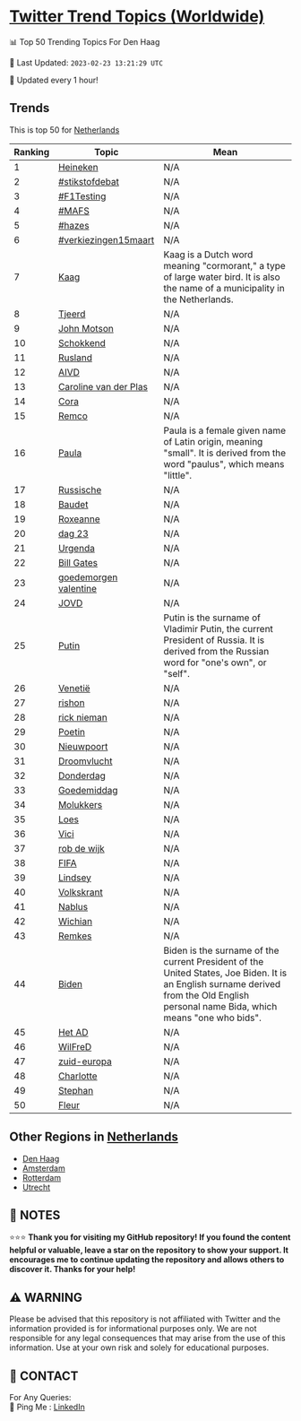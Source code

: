 [Twitter Trend Topics (Worldwide)](https://github.com/ErcinDedeoglu/Twitter-Trend-Topics)
==========


📊 Top 50 Trending Topics For Den Haag

📆 Last Updated: `2023-02-23 13:21:29 UTC`

🔧 Updated every 1 hour!


## Trends

This is top 50 for [Netherlands](</Netherlands>)

| Ranking | Topic | Mean |
| ------- | ------------ | ------------ |
| 1 | [Heineken](http://twitter.com/search?q=Heineken) | N/A |
| 2 | [#stikstofdebat](http://twitter.com/search?q=%23stikstofdebat) | N/A |
| 3 | [#F1Testing](http://twitter.com/search?q=%23F1Testing) | N/A |
| 4 | [#MAFS](http://twitter.com/search?q=%23MAFS) | N/A |
| 5 | [#hazes](http://twitter.com/search?q=%23hazes) | N/A |
| 6 | [#verkiezingen15maart](http://twitter.com/search?q=%23verkiezingen15maart) | N/A |
| 7 | [Kaag](http://twitter.com/search?q=Kaag) | Kaag is a Dutch word meaning "cormorant," a type of large water bird. It is also the name of a municipality in the Netherlands. |
| 8 | [Tjeerd](http://twitter.com/search?q=Tjeerd) | N/A |
| 9 | [John Motson](http://twitter.com/search?q=John+Motson) | N/A |
| 10 | [Schokkend](http://twitter.com/search?q=Schokkend) | N/A |
| 11 | [Rusland](http://twitter.com/search?q=Rusland) | N/A |
| 12 | [AIVD](http://twitter.com/search?q=AIVD) | N/A |
| 13 | [Caroline van der Plas](http://twitter.com/search?q=Caroline+van+der+Plas) | N/A |
| 14 | [Cora](http://twitter.com/search?q=Cora) | N/A |
| 15 | [Remco](http://twitter.com/search?q=Remco) | N/A |
| 16 | [Paula](http://twitter.com/search?q=Paula) | Paula is a female given name of Latin origin, meaning "small". It is derived from the word "paulus", which means "little". |
| 17 | [Russische](http://twitter.com/search?q=Russische) | N/A |
| 18 | [Baudet](http://twitter.com/search?q=Baudet) | N/A |
| 19 | [Roxeanne](http://twitter.com/search?q=Roxeanne) | N/A |
| 20 | [dag 23](http://twitter.com/search?q=dag+23) | N/A |
| 21 | [Urgenda](http://twitter.com/search?q=Urgenda) | N/A |
| 22 | [Bill Gates](http://twitter.com/search?q=Bill+Gates) | N/A |
| 23 | [goedemorgen valentine](http://twitter.com/search?q=goedemorgen+valentine) | N/A |
| 24 | [JOVD](http://twitter.com/search?q=JOVD) | N/A |
| 25 | [Putin](http://twitter.com/search?q=Putin) | Putin is the surname of Vladimir Putin, the current President of Russia. It is derived from the Russian word for "one's own", or "self". |
| 26 | [Venetië](http://twitter.com/search?q=Veneti%c3%ab) | N/A |
| 27 | [rishon](http://twitter.com/search?q=rishon) | N/A |
| 28 | [rick nieman](http://twitter.com/search?q=rick+nieman) | N/A |
| 29 | [Poetin](http://twitter.com/search?q=Poetin) | N/A |
| 30 | [Nieuwpoort](http://twitter.com/search?q=Nieuwpoort) | N/A |
| 31 | [Droomvlucht](http://twitter.com/search?q=Droomvlucht) | N/A |
| 32 | [Donderdag](http://twitter.com/search?q=Donderdag) | N/A |
| 33 | [Goedemiddag](http://twitter.com/search?q=Goedemiddag) | N/A |
| 34 | [Molukkers](http://twitter.com/search?q=Molukkers) | N/A |
| 35 | [Loes](http://twitter.com/search?q=Loes) | N/A |
| 36 | [Vici](http://twitter.com/search?q=Vici) | N/A |
| 37 | [rob de wijk](http://twitter.com/search?q=rob+de+wijk) | N/A |
| 38 | [FIFA](http://twitter.com/search?q=FIFA) | N/A |
| 39 | [Lindsey](http://twitter.com/search?q=Lindsey) | N/A |
| 40 | [Volkskrant](http://twitter.com/search?q=Volkskrant) | N/A |
| 41 | [Nablus](http://twitter.com/search?q=Nablus) | N/A |
| 42 | [Wichian](http://twitter.com/search?q=Wichian) | N/A |
| 43 | [Remkes](http://twitter.com/search?q=Remkes) | N/A |
| 44 | [Biden](http://twitter.com/search?q=Biden) | Biden is the surname of the current President of the United States, Joe Biden. It is an English surname derived from the Old English personal name Bida, which means "one who bids". |
| 45 | [Het AD](http://twitter.com/search?q=Het+AD) | N/A |
| 46 | [WilFreD](http://twitter.com/search?q=WilFreD) | N/A |
| 47 | [zuid-europa](http://twitter.com/search?q=zuid-europa) | N/A |
| 48 | [Charlotte](http://twitter.com/search?q=Charlotte) | N/A |
| 49 | [Stephan](http://twitter.com/search?q=Stephan) | N/A |
| 50 | [Fleur](http://twitter.com/search?q=Fleur) | N/A |



## Other Regions in [Netherlands](</Netherlands>)

* [Den Haag](</Netherlands/Den Haag.md>)
* [Amsterdam](</Netherlands/Amsterdam.md>)
* [Rotterdam](</Netherlands/Rotterdam.md>)
* [Utrecht](</Netherlands/Utrecht.md>)



## 📝 NOTES

⭐⭐⭐ **Thank you for visiting my GitHub repository! If you found the content helpful or valuable, leave a star on the repository to show your support. It encourages me to continue updating the repository and allows others to discover it. Thanks for your help!**


## ⚠️ WARNING

Please be advised that this repository is not affiliated with Twitter and the information provided is for informational purposes only. We are not responsible for any legal consequences that may arise from the use of this information. Use at your own risk and solely for educational purposes.


## 📨 CONTACT

 For Any Queries:  
            🏓 Ping Me : [LinkedIn](https://www.linkedin.com/in/ercindedeoglu/)
